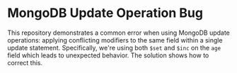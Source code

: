 # MongoDB Update Operation Bug
This repository demonstrates a common error when using MongoDB update operations: applying conflicting modifiers to the same field within a single update statement.  Specifically, we're using both `$set` and `$inc` on the `age` field which leads to unexpected behavior. The solution shows how to correct this.